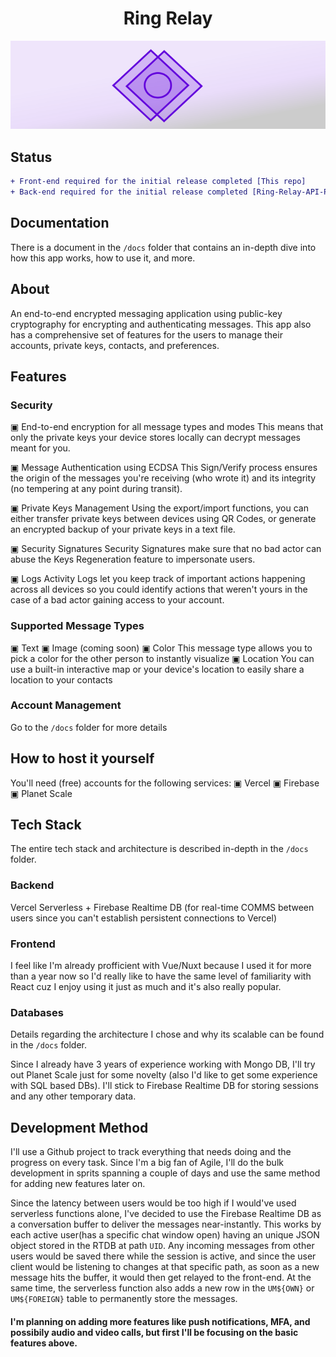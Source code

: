 <h1 align="center">Ring Relay</h1>

<p align="center">
  <img src="/src/visual_assets/logof.svg"></img>
</p>

## Status
```diff
+ Front-end required for the initial release completed [This repo]
+ Back-end required for the initial release completed [Ring-Relay-API-Prod] +
```

## Documentation
There is a document in the ``/docs`` folder that contains an in-depth dive into how this app works, how to use it, and more.

## About

An end-to-end encrypted messaging application using public-key cryptography for encrypting and authenticating messages. This app also has a comprehensive set of features for the users to manage their accounts, private keys, contacts, and preferences.

## Features

### Security
▣ End-to-end encryption for all message types and modes
This means that only the private keys your device stores locally can decrypt messages meant for you.

▣ Message Authentication using ECDSA
This Sign/Verify process ensures the origin of the messages you're receiving (who wrote it) and its integrity (no tempering at any point during transit).

▣ Private Keys Management
Using the export/import functions, you can either transfer private keys between devices using QR Codes, or generate an encrypted backup of your private keys in a text file.

▣ Security Signatures
Security Signatures make sure that no bad actor can abuse the Keys Regeneration feature to impersonate users.

▣ Logs
Activity Logs let you keep track of important actions happening across all devices so you could identify actions that weren't yours in the case of a bad actor gaining access to your account.

### Supported Message Types
▣ Text
▣ Image (coming soon)
▣ Color
This message type allows you to pick a color for the other person to instantly visualize
▣ Location
You can use a built-in interactive map or your device's location to easily share a location to your contacts

### Account Management
Go to the ``/docs`` folder for more details


## How to host it yourself
You'll need (free) accounts for the following services:
▣ Vercel
▣ Firebase
▣ Planet Scale


## Tech Stack

The entire tech stack and architecture is described in-depth in the ``/docs`` folder.

### Backend

Vercel Serverless + Firebase Realtime DB (for real-time COMMS between users since you can't establish persistent connections to Vercel)

### Frontend

I feel like I'm already profficient with Vue/Nuxt because I used it for more than a year now so I'd really like to have the same level of familiarity with React cuz I enjoy using it just as much and it's also really popular.

### Databases

Details regarding the architecture I chose and why its scalable can be found in the ``/docs`` folder.

Since I already have 3 years of experience working with Mongo DB, I'll try out Planet Scale just for some novelty (also I'd like to get some experience with SQL based DBs). I'll stick to Firebase Realtime DB for storing sessions and any other temporary data.

## Development Method

I'll use a Github project to track everything that needs doing and the progress on every task. Since I'm a big fan of Agile, I'll do the bulk development in sprits spanning a couple of days and use the same method for adding new features later on.


Since the latency between users would be too high if I would've used serverless functions alone, I've decided to use the Firebase Realtime DB as a conversation buffer to deliver the messages near-instantly. This works by each active user(has a specific chat window open) having an unique JSON object stored in the RTDB at path `UID`. Any incoming messages from other users would be saved there while the session is active, and since the user client would be listening to changes at that specific path, as soon as a new message hits the buffer, it would then get relayed to the front-end. At the same time, the serverless function also adds a new row in the `UM${OWN}` or `UM${FOREIGN}` table to permanently store the messages.

#### I'm planning on adding more features like push notifications, MFA, and possibily audio and video calls, but first I'll be focusing on the basic features above.

